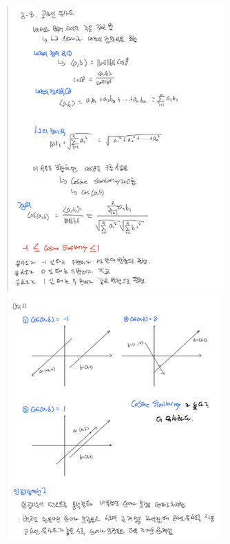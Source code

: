 <p align="center">
  <img width=700 alt="note" src="https://github.com/jasonheesanglee/theoretical_study/blob/main/Mathematics/data/3-8-Note-1.png">
  <img width=700 alt="note" src="https://github.com/jasonheesanglee/theoretical_study/blob/main/Mathematics/data/3-8-Note-2.png">
</p>
